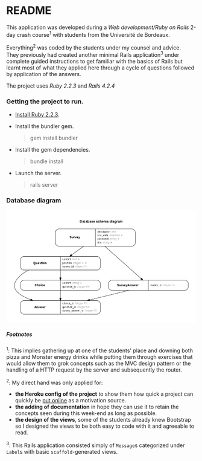 # README

This application was developed during a _Web development/Ruby on Rails_ 2-day crash course<sup>1</sup> with students from the Université de Bordeaux.

Everything<sup>2</sup> was coded by the students under my counsel and advice.  
They previously had created another minimal Rails application<sup>3</sup> under complete guided instructions to get familiar with the basics of Rails but learnt most of what they applied here through a cycle of questions followed by application of the answers. 

The project uses _Ruby 2.2.3_ and _Rails 4.2.4_

### Getting the project to run.
* [Install Ruby 2.2.3](https://github.com/Aquaj/project-forms/wiki/Installing-Ruby).


* Install the bundler gem.
  >gem install bundler

* Install the gem dependencies.
  >bundle install

* Launch the server.
  >rails server

### Database diagram

![Database diagram of the project](doc/diagram.png "Database diagram")

 
##### Footnotes


<sup>1</sup>: This implies gathering up at one of the students' place and downing both pizza and Monster energy drinks while putting them through exercises that would allow them to grok concepts such as the MVC design pattern or the handling of a HTTP request by the server and subsequently the router.

<sup>2</sup>: My direct hand was only applied for:  
- **the Heroku config of the project** to show them how quick a project can quickly be [put online](http://survey-project-licence.herokuapp.com/) as a motivation source.  
- **the adding of documentation** in hope they can use it to retain the concepts seen during this week-end as long as possible.
- **the design of the views**, some of the students already knew Bootstrap so I designed the views to be both easy to code with it and agreeable to read.

<sup>3</sup>: This Rails application consisted simply of `Message`s categorized under `Label`s with basic `scaffold`-generated views. 
